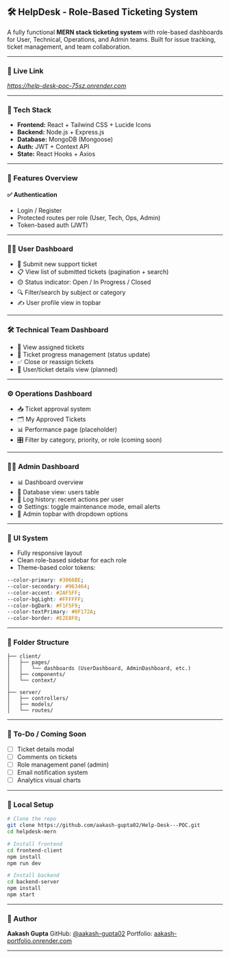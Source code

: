 ## 🛠️ HelpDesk - Role-Based Ticketing System

A fully functional **MERN stack ticketing system** with role-based dashboards for User, Technical, Operations, and Admin teams. Built for issue tracking, ticket management, and team collaboration.

---

### 🔗 Live Link

*https://help-desk-poc-75sz.onrender.com*

---

### 🚀 Tech Stack

* **Frontend:** React + Tailwind CSS + Lucide Icons
* **Backend:** Node.js + Express.js
* **Database:** MongoDB (Mongoose)
* **Auth:** JWT + Context API
* **State:** React Hooks + Axios
---

### 📂 Features Overview

#### ✅ Authentication

* Login / Register
* Protected routes per role (User, Tech, Ops, Admin)
* Token-based auth (JWT)

---

### 🧑‍💻 User Dashboard

* 📄 Submit new support ticket
* 📋 View list of submitted tickets (pagination + search)
* 🟡 Status indicator: Open / In Progress / Closed
* 🔍 Filter/search by subject or category
* ✍️ User profile view in topbar

---

### 🛠️ Technical Team Dashboard

* 📩 View assigned tickets
* 🧭 Ticket progress management (status update)
* ✅ Close or reassign tickets
* 👤 User/ticket details view (planned)

---

### ⚙️ Operations Dashboard

* 📥 Ticket approval system
* 🗂 My Approved Tickets
* 📊 Performance page (placeholder)
* 🎛 Filter by category, priority, or role (coming soon)

---

### 👨‍💼 Admin Dashboard

* 📊 Dashboard overview
* 📁 Database view: users table
* 📜 Log history: recent actions per user
* ⚙️ Settings: toggle maintenance mode, email alerts
* 🔐 Admin topbar with dropdown options

---

### 🌈 UI System

* Fully responsive layout
* Clean role-based sidebar for each role
* Theme-based color tokens:

```css
--color-primary: #3066BE;
--color-secondary: #963464;
--color-accent: #2AF5FF;
--color-bgLight: #FFFFFF;
--color-bgDark: #F1F5F9;
--color-textPrimary: #0F172A;
--color-border: #E2E8F0;
```

---

### 📁 Folder Structure

```
├── client/
│   ├── pages/
│   │   └── dashboards (UserDashboard, AdminDashboard, etc.)
│   ├── components/
│   └── context/
│
├── server/
│   ├── controllers/
│   ├── models/
│   └── routes/
```

---

### 📌 To-Do / Coming Soon

* [ ] Ticket details modal
* [ ] Comments on tickets
* [ ] Role management panel (admin)
* [ ] Email notification system
* [ ] Analytics visual charts

---

### 🧪 Local Setup

```bash
# Clone the repo
git clone https://github.com/aakash-gupta02/Help-Desk---POC.git
cd helpdesk-mern

# Install frontend
cd frontend-client
npm install
npm run dev

# Install backend
cd backend-server
npm install
npm start
```

---

### 🙌 Author

**Aakash Gupta**
GitHub: [@aakash-gupta02](https://github.com/aakash-gupta02)
Portfolio: [aakash-portfolio.onrender.com](https://aakash-portfolio.onrender.com)

---
